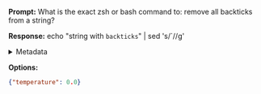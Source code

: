 **Prompt:**
What is the exact zsh or bash command to: remove all backticks from a string?

**Response:**
echo "string with `backticks`" | sed 's/`//g'

<details><summary>Metadata</summary>

- Duration: 1852 ms
- Datetime: 2023-08-09T09:56:03.814443
- Model: gpt-3.5-turbo-0613

</details>

**Options:**
```json
{"temperature": 0.0}
```

